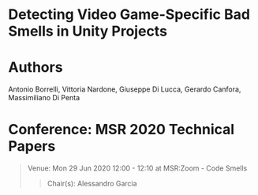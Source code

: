 # Detecting Video Game-Specific Bad Smells in Unity Projects

# Authors
Antonio Borrelli, Vittoria Nardone, Giuseppe Di Lucca, Gerardo Canfora, Massimiliano Di Penta

# Conference: MSR 2020 Technical Papers

>Venue: Mon 29 Jun 2020 12:00 - 12:10 at MSR:Zoom - Code Smells 
>>Chair(s): Alessandro Garcia

